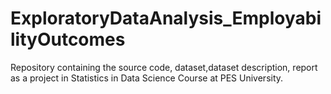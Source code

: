 # ExploratoryDataAnalysis_EmployabilityOutcomes
Repository containing the source code, dataset,dataset description, report as a project in Statistics in Data Science Course at PES University.
